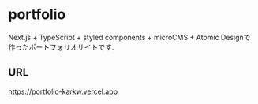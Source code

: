 # portfolio

Next.js + TypeScript + styled components + microCMS + Atomic Designで作ったポートフォリオサイトです.

## URL 
https://portfolio-karkw.vercel.app
